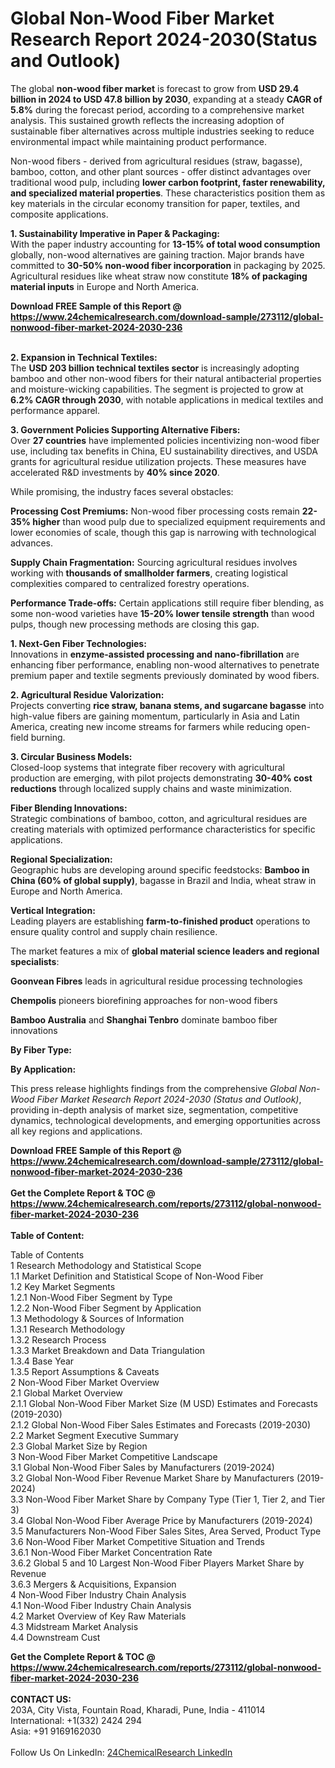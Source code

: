 <h1>Global Non-Wood Fiber Market Research Report 2024-2030(Status and Outlook)</h1><p>The global <strong>non-wood fiber market</strong> is forecast to grow from <strong>USD 29.4 billion in 2024 to USD 47.8 billion by 2030</strong>, expanding at a steady <strong>CAGR of 5.8%</strong> during the forecast period, according to a comprehensive market analysis. This sustained growth reflects the increasing adoption of sustainable fiber alternatives across multiple industries seeking to reduce environmental impact while maintaining product performance.</p><p>Non-wood fibers - derived from agricultural residues (straw, bagasse), bamboo, cotton, and other plant sources - offer distinct advantages over traditional wood pulp, including <strong>lower carbon footprint, faster renewability, and specialized material properties</strong>. These characteristics position them as key materials in the circular economy transition for paper, textiles, and composite applications.</p><p><strong>1. Sustainability Imperative in Paper &amp; Packaging:</strong><br>
With the paper industry accounting for <strong>13-15% of total wood consumption</strong> globally, non-wood alternatives are gaining traction. Major brands have committed to <strong>30-50% non-wood fiber incorporation</strong> in packaging by 2025. Agricultural residues like wheat straw now constitute <strong>18% of packaging material inputs</strong> in Europe and North America.</p><div><b>Download FREE Sample of this Report @ 
            <a href="https://www.24chemicalresearch.com/download-sample/273112/global-nonwood-fiber-market-2024-2030-236">
            https://www.24chemicalresearch.com/download-sample/273112/global-nonwood-fiber-market-2024-2030-236</a></b></div><br><p><strong>2. Expansion in Technical Textiles:</strong><br>
The <strong>USD 203 billion technical textiles sector</strong> is increasingly adopting bamboo and other non-wood fibers for their natural antibacterial properties and moisture-wicking capabilities. The segment is projected to grow at <strong>6.2% CAGR through 2030</strong>, with notable applications in medical textiles and performance apparel.</p><p><strong>3. Government Policies Supporting Alternative Fibers:</strong><br>
Over <strong>27 countries</strong> have implemented policies incentivizing non-wood fiber use, including tax benefits in China, EU sustainability directives, and USDA grants for agricultural residue utilization projects. These measures have accelerated R&amp;D investments by <strong>40% since 2020</strong>.</p><p>While promising, the industry faces several obstacles:</p><p><strong>Processing Cost Premiums:</strong> Non-wood fiber processing costs remain <strong>22-35% higher</strong> than wood pulp due to specialized equipment requirements and lower economies of scale, though this gap is narrowing with technological advances.</p><p><strong>Supply Chain Fragmentation:</strong> Sourcing agricultural residues involves working with <strong>thousands of smallholder farmers</strong>, creating logistical complexities compared to centralized forestry operations.</p><p><strong>Performance Trade-offs:</strong> Certain applications still require fiber blending, as some non-wood varieties have <strong>15-20% lower tensile strength</strong> than wood pulps, though new processing methods are closing this gap.</p><p><strong>1. Next-Gen Fiber Technologies:</strong><br>
Innovations in <strong>enzyme-assisted processing and nano-fibrillation</strong> are enhancing fiber performance, enabling non-wood alternatives to penetrate premium paper and textile segments previously dominated by wood fibers.</p><p><strong>2. Agricultural Residue Valorization:</strong><br>
Projects converting <strong>rice straw, banana stems, and sugarcane bagasse</strong> into high-value fibers are gaining momentum, particularly in Asia and Latin America, creating new income streams for farmers while reducing open-field burning.</p><p><strong>3. Circular Business Models:</strong><br>
Closed-loop systems that integrate fiber recovery with agricultural production are emerging, with pilot projects demonstrating <strong>30-40% cost reductions</strong> through localized supply chains and waste minimization.</p><p><strong>Fiber Blending Innovations:</strong><br>
	Strategic combinations of bamboo, cotton, and agricultural residues are creating materials with optimized performance characteristics for specific applications.</p><p><strong>Regional Specialization:</strong><br>
	Geographic hubs are developing around specific feedstocks: <strong>Bamboo in China (60% of global supply)</strong>, bagasse in Brazil and India, wheat straw in Europe and North America.</p><p><strong>Vertical Integration:</strong><br>
	Leading players are establishing <strong>farm-to-finished product</strong> operations to ensure quality control and supply chain resilience.</p><p>The market features a mix of <strong>global material science leaders and regional specialists</strong>:</p><p><strong>Goonvean Fibres</strong> leads in agricultural residue processing technologies</p><p><strong>Chempolis</strong> pioneers biorefining approaches for non-wood fibers</p><p><strong>Bamboo Australia</strong> and <strong>Shanghai Tenbro</strong> dominate bamboo fiber innovations</p><p><strong>By Fiber Type:</strong></p><p><strong>By Application:</strong></p><p>This press release highlights findings from the comprehensive <em>Global Non-Wood Fiber Market Research Report 2024-2030 (Status and Outlook)</em>, providing in-depth analysis of market size, segmentation, competitive dynamics, technological developments, and emerging opportunities across all key regions and applications.</p><div><b>Download FREE Sample of this Report @ 
            <a href="https://www.24chemicalresearch.com/download-sample/273112/global-nonwood-fiber-market-2024-2030-236">
            https://www.24chemicalresearch.com/download-sample/273112/global-nonwood-fiber-market-2024-2030-236</a></b></div><br><div><b>Get the Complete Report & TOC @ 
            <a href="https://www.24chemicalresearch.com/reports/273112/global-nonwood-fiber-market-2024-2030-236">
            https://www.24chemicalresearch.com/reports/273112/global-nonwood-fiber-market-2024-2030-236</a></b></div><br>
            <b>Table of Content:</b><p>Table of Contents<br />
1 Research Methodology and Statistical Scope<br />
1.1 Market Definition and Statistical Scope of Non-Wood Fiber<br />
1.2 Key Market Segments<br />
1.2.1 Non-Wood Fiber Segment by Type<br />
1.2.2 Non-Wood Fiber Segment by Application<br />
1.3 Methodology & Sources of Information<br />
1.3.1 Research Methodology<br />
1.3.2 Research Process<br />
1.3.3 Market Breakdown and Data Triangulation<br />
1.3.4 Base Year<br />
1.3.5 Report Assumptions & Caveats<br />
2 Non-Wood Fiber Market Overview<br />
2.1 Global Market Overview<br />
2.1.1 Global Non-Wood Fiber Market Size (M USD) Estimates and Forecasts (2019-2030)<br />
2.1.2 Global Non-Wood Fiber Sales Estimates and Forecasts (2019-2030)<br />
2.2 Market Segment Executive Summary<br />
2.3 Global Market Size by Region<br />
3 Non-Wood Fiber Market Competitive Landscape<br />
3.1 Global Non-Wood Fiber Sales by Manufacturers (2019-2024)<br />
3.2 Global Non-Wood Fiber Revenue Market Share by Manufacturers (2019-2024)<br />
3.3 Non-Wood Fiber Market Share by Company Type (Tier 1, Tier 2, and Tier 3)<br />
3.4 Global Non-Wood Fiber Average Price by Manufacturers (2019-2024)<br />
3.5 Manufacturers Non-Wood Fiber Sales Sites, Area Served, Product Type<br />
3.6 Non-Wood Fiber Market Competitive Situation and Trends<br />
3.6.1 Non-Wood Fiber Market Concentration Rate<br />
3.6.2 Global 5 and 10 Largest Non-Wood Fiber Players Market Share by Revenue<br />
3.6.3 Mergers & Acquisitions, Expansion<br />
4 Non-Wood Fiber Industry Chain Analysis<br />
4.1 Non-Wood Fiber Industry Chain Analysis<br />
4.2 Market Overview of Key Raw Materials<br />
4.3 Midstream Market Analysis<br />
4.4 Downstream Cust</p><div><b>Get the Complete Report & TOC @ 
            <a href="https://www.24chemicalresearch.com/reports/273112/global-nonwood-fiber-market-2024-2030-236">
            https://www.24chemicalresearch.com/reports/273112/global-nonwood-fiber-market-2024-2030-236</a></b></div><br><b>CONTACT US:</b><br>
            203A, City Vista, Fountain Road, Kharadi, Pune, India - 411014<br>
            International: +1(332) 2424 294<br>
            Asia: +91 9169162030 <br><br>
            Follow Us On LinkedIn: <a href="https://www.linkedin.com/company/24chemicalresearch/">24ChemicalResearch LinkedIn</a>